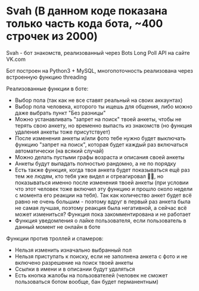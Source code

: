 # Svah (В данном коде показана только часть кода бота, ~400 строчек из 2000)
Svah - бот знакомств, реализованный через Bots Long Poll API на сайте VK.com

Бот построен на Python3 + MySQL, многопоточность реализована через встроенную функцию threading

Реализованные функции в боте:
- Выбор пола (так как не все ставят реальный на своих аккаунтах)
- Выбор пола человека, которого ты ищешь для общения, либо можно даже выбрать пункт "Без разницы"
- Можно устанавливать "запрет на поиск" твоей анкеты, чтобы не терять свою анкету, но временно выпасть из знакомств (но функция удаления анкеты тоже присутствует)
- После изменения анкеты и/или фото тебе нужно будет выключать функцию "запрет на поиск", которая будет каждый раз включаться автоматически (на всякий случай)
- Можно делать пустыми графы возраста и описания своей анкеты
- Анкеты будут выпадать полностью рандомно, а не по порядку
- Есть также функция, когда твоя анкета будет показываться ещё раз тем же людям, кто тебя уже видел и отреагировал 👎🏻, но показываться именно после изменения твоей анкеты (при условии что этот человек тоже включил эту функцию и прошло около недели с момента его реакции на тебя). Так как количество анкет будет всё равно не очень большим - поэтому вдруг в первый раз анкета была не самая лучшая, поэтому реакция была негативной, а сейчас всё может измениться? Функция пока закомментирована и не работает
- Функция уведомления о лайке пользователя, если пользователь в данный момент не онлайн в боте 

Функции против троллей и спамеров:
- Нельзя изменить изначально выбранный пол
- Нельзя приступать к поиску, если не заполнена анкета с фото и не включено разрешение на поиск твоей анкеты
- Ссылки в имени и в описании будут удаляться
- Есть кнопка жалобы на пользователей (человек не сможет пользоваться ботом вообще, бан будет перманентным)
